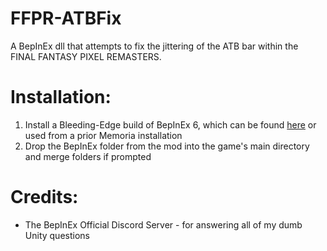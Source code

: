 # FFPR-ATBFix
A BepInEx dll that attempts to fix the jittering of the ATB bar within the FINAL FANTASY PIXEL REMASTERS.

# Installation:
1. Install a Bleeding-Edge build of BepInEx 6, which can be found [here](https://builds.bepis.io/projects/bepinex_be) or used from a prior Memoria installation
2. Drop the BepInEx folder from the mod into the game's main directory and merge folders if prompted

# Credits:
* The BepInEx Official Discord Server - for answering all of my dumb Unity questions
